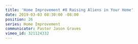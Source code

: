 ```yaml
---
title: 'Home Improvement #8 Raising Aliens in Your Home'
date: 2019-03-03 08:30:00 -08:00
position: 26
series: Home Improvement
communicator: Pastor Jason Graves
vimeo_id: 321124332
---
```



